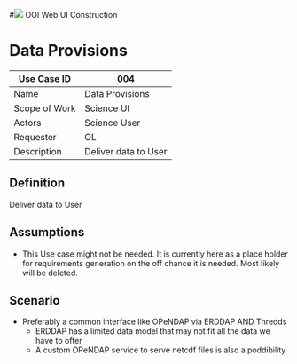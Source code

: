 #![](http://www.rpsgroup.com/images/2012-specific/RPSlogo.aspx) OOI Web UI Construction 
# Data Provisions

| Use Case ID | 004 |
| --- | --- |
| Name | Data Provisions |
| Scope of Work | Science UI |
| Actors | Science User |
| Requester | OL |
| Description | Deliver data to User |

## Definition
Deliver data to User

## Assumptions
- This Use case might not be needed.  It is currently here as a place holder for requirements generation on the off chance it is needed.  Most likely will be deleted. 

## Scenario

- Preferably a common interface like OPeNDAP via ERDDAP AND Thredds
  - ERDDAP has a limited data model that may not fit all the data we have to offer
  - A custom OPeNDAP service to serve netcdf files is also a poddibility

